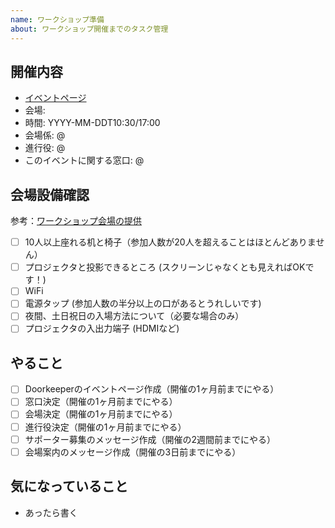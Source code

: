 ```yaml
---
name: ワークショップ準備
about: ワークショップ開催までのタスク管理
---
```


## 開催内容

- [イベントページ](https://oss-gate.doorkeeper.jp/events/TODO)
- 会場: 
- 時間: YYYY-MM-DDT10:30/17:00
- 会場係: @
- 進行役: @
- このイベントに関する窓口: @

## 会場設備確認

参考：[ワークショップ会場の提供](https://oss-gate.github.io/sponsors/wanted.html#workshop-space)

- [ ] 10人以上座れる机と椅子（参加人数が20人を超えることはほとんどありません）
- [ ] プロジェクタと投影できるところ (スクリーンじゃなくとも見えればOKです！)
- [ ] WiFi
- [ ] 電源タップ (参加人数の半分以上の口があるとうれしいです)
- [ ] 夜間、土日祝日の入場方法について（必要な場合のみ）
- [ ] プロジェクタの入出力端子 (HDMIなど)

## やること

- [ ] Doorkeeperのイベントページ作成（開催の1ヶ月前までにやる）
- [ ] 窓口決定（開催の1ヶ月前までにやる）
- [ ] 会場決定（開催の1ヶ月前までにやる）
- [ ] 進行役決定（開催の1ヶ月前までにやる）
- [ ] サポーター募集のメッセージ作成（開催の2週間前までにやる）
- [ ] 会場案内のメッセージ作成（開催の3日前までにやる）

## 気になっていること

- あったら書く
